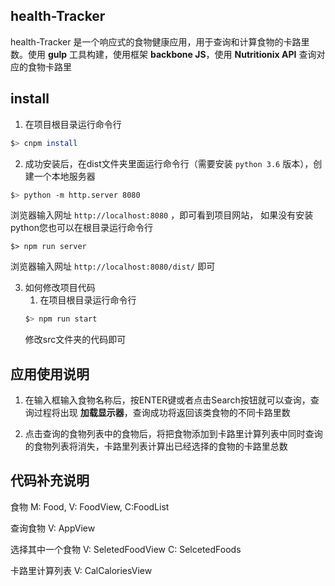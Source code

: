 ## health-Tracker
health-Tracker 是一个响应式的食物健康应用，用于查询和计算食物的卡路里数。使用 **gulp** 工具构建，使用框架 **backbone JS**，使用 **Nutritionix API** 查询对应的食物卡路里

## install
  1. 在项目根目录运行命令行
   ```bash
   $> cnpm install
   ```

  2. 成功安装后，在dist文件夹里面运行命令行（需要安装 `python 3.6` 版本），创建一个本地服务器
   ```bash
   $> python -m http.server 8080
   ```
  浏览器输入网址 `http://localhost:8080` ，即可看到项目网站，
  如果没有安装python您也可以在根目录运行命令行
  ```
  $> npm run server
  ```
  浏览器输入网址 `http://localhost:8080/dist/` 即可

  3. 如何修改项目代码
      1. 在项目根目录运行命令行
      ```bash
      $> npm run start
      ```
      修改src文件夹的代码即可

## 应用使用说明
  1. 在输入框输入食物名称后，按ENTER键或者点击Search按钮就可以查询，查询过程将出现 **加载显示器**，查询成功将返回该类食物的不同卡路里数

  2. 点击查询的食物列表中的食物后，将把食物添加到卡路里计算列表中同时查询的食物列表将消失，卡路里列表计算出已经选择的食物的卡路里总数

## 代码补充说明
食物 M: Food, V: FoodView,  C:FoodList    <br>

查询食物  V: AppView     <br>

选择其中一个食物 V: SeletedFoodView  C: SelcetedFoods <br>

卡路里计算列表 V: CalCaloriesView   <br>

